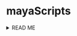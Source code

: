 
# mayaScripts

<details><summary>READ ME</summary>
<p>

PURPOSE:
These scripts were created using version Maya 2022 and Python 3. I am a beginner coder and 3D animator so any feedback is welcome. These scripts have helped me with faster workflows in my classes.  

GOALS:
As an aspiring TD in production or gaming I took classes through CGMA to learn Maya and other 3D animation software. The code is heavily commented because they are intended as tools for animation or modeling students who do not typically look at the MEL user interface. I created these scripts with the intent of solving a few issues in Maya:

GOAL 1: As a beginner, the Maya interface has a lot of new tools. An example is the image plane which you cannot pull up by searching the help menu in Maya. I created the front facing camera view image plane script so I wouldn't have to remember where the image plane button is located. <b>This will help me or other beginners new to Maya when we can't remember where this tool is that is often used for setting up a model.</b>

GOAL 2: <b>Following goal 1, the same script helps with creating efficiency of tools themselves and interdependencies of tools to save time.</b> The script was applicable to the following scenarios from class and outside class:
  - Scenario 1: Using the image plane laying out vertices or blocking out anatomically correct shapes for a model like a robot
  - Scenario 2: Using this script in conjunction with the CV curve tool to quickly trace bottles for a scene. If I need to make quite a few different bottles, this script will help shorten the setup time.
  - Scenario 3: Using this script for modeling a lotion bottle to block out the shape using geometry

GOAL 3: <b>The script for mixamo T-rig pose was created to shorten set up time for animating my robot character using a mixamo rig.</b> Since the characters have to always start in T-pose, this script will come in handy for repeating manual set up steps. I wanted to also script the mapping assignment of joints in humanIK but this script was more complex so unfortunately this would have to be done in a refactor once I understood more.

Credit to David Mooy for teaching the class on Introduction to Maya


